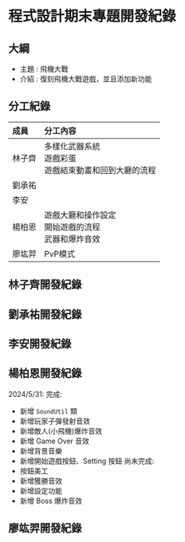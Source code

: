 # 程式設計期末專題開發紀錄

## 大綱
- 主題 : 飛機大戰
- 介紹 : 復刻飛機大戰遊戲，並且添加新功能

## 分工紀錄
|成員|分工內容|
|:--|:--|
|林子齊|多樣化武器系統<br>遊戲彩蛋<br>遊戲結束動畫和回到大廳的流程|
|劉承祐||
|李安||
|楊柏恩|遊戲大廳和操作設定<br>開始遊戲的流程<br>武器和爆炸音效|
|廖竑羿|PvP模式|

## 林子齊開發紀錄

## 劉承祐開發紀錄

## 李安開發紀錄

## 楊柏恩開發紀錄
2024/5/31:
完成:
  - 新增 `SoundUtil` 類
  - 新增玩家子彈發射音效
  - 新增敵人(小飛機)爆炸音效
  - 新增 Game Over 音效
  - 新增背景音樂
  - 新增開始遊戲按鈕、Setting 按鈕
尚未完成:
  - 按鈕美工
  - 新增獲勝音效
  - 新增設定功能
  - 新增 Boss 爆炸音效
## 廖竑羿開發紀錄
